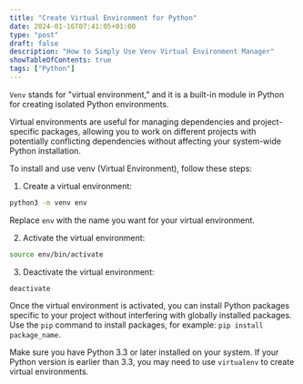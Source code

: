 ```yaml
---
title: "Create Virtual Environment for Python"
date: 2024-01-16T07:41:05+01:00
type: "post"
draft: false 
description: "How to Simply Use Venv Virtual Environment Manager"
showTableOfContents: true
tags: ["Python"]
---
```


`Venv` stands for "virtual environment," and it is a built-in module in Python for creating isolated Python environments. 

<!--more-->

Virtual environments are useful for managing dependencies and project-specific packages, allowing you to work on different projects with potentially conflicting dependencies without affecting your system-wide Python installation.

To install and use venv (Virtual Environment), follow these steps:

1. Create a virtual environment:

```bash
python3 -m venv env
```
Replace `env` with the name you want for your virtual environment.

2. Activate the virtual environment:

```bash
source env/bin/activate
```
3. Deactivate the virtual environment:

```
deactivate
```

Once the virtual environment is activated, you can install Python packages specific to your project without interfering with globally installed packages. Use the `pip` command to install packages, for example: `pip install package_name`.

Make sure you have Python 3.3 or later installed on your system. If your Python version is earlier than 3.3, you may need to use `virtualenv` to create virtual environments.
